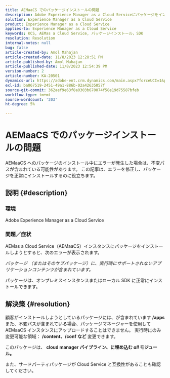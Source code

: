 ```yaml
---
title: AEMaaCS でのパッケージインストールの問題
description: Adobe Experience Manager as a Cloud Serviceにパッケージをインストールしようとする際のエラーの修正方法を説明します。 サードパーティパッケージが Cloud Service と互換性があることを確認します。
solution: Experience Manager as a Cloud Service
product: Experience Manager as a Cloud Service
applies-to: Experience Manager as a Cloud Service
keywords: KCS, AEMas a Cloud Service, パッケージインストール，SDK
resolution: Resolution
internal-notes: null
bug: false
article-created-by: Amol Mahajan
article-created-date: 11/8/2023 12:28:51 PM
article-published-by: Amol Mahajan
article-published-date: 11/8/2023 12:54:39 PM
version-number: 2
article-number: KA-20501
dynamics-url: https://adobe-ent.crm.dynamics.com/main.aspx?forceUCI=1&pagetype=entityrecord&etn=knowledgearticle&id=ff700d5a-327e-ee11-8179-6045bd006b3d
exl-id: ba067519-2451-49a1-886b-02a42635057f
source-git-commit: 362aef9e63f8a0303b670074f58e19d75587bfeb
workflow-type: tm+mt
source-wordcount: '203'
ht-degree: 5%

---
```


# AEMaaCS でのパッケージインストールの問題


AEMaaCS へのパッケージのインストール中にエラーが発生した場合は、不変パスが含まれている可能性があります。 この記事は、エラーを修正し、パッケージを正常にインストールするのに役立ちます。

## 説明 {#description}


### <b>環境</b>

Adobe Experience Manager as a Cloud Service



### <b>問題／症状</b>

AEMas a Cloud Service（AEMaaCS）インスタンスにパッケージをインストールしようとすると、次のエラーが表示されます。

*パッケージ （またはそのサブパッケージ）に、実行時にサポートされないアプリケーションコンテンツが含まれています。*



パッケージは、オンプレミスインスタンスまたはローカル SDK に正常にインストールできます。


## 解決策 {#resolution}


顧客がインストールしようとしているパッケージには、が含まれています <b>/apps</b> また、不変パスが含まれている場合、パッケージマネージャーを使用して AEMaaCS インスタンスにアップロードすることはできません。
実行時にのみ変更可能な領域： <b>/content、/conf など</b> 変更できます。

このパッケージは、 <b>cloud manager パイプライン、に埋め込む *all* モジュール。</b>

また、サードパーティパッケージが Cloud Service と互換性があることも確認してください。
